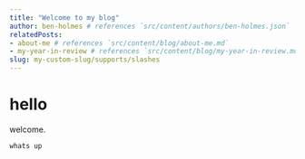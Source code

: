 ```yaml
---
title: "Welcome to my blog"
author: ben-holmes # references `src/content/authors/ben-holmes.json`
relatedPosts:
- about-me # references `src/content/blog/about-me.md`
- my-year-in-review # references `src/content/blog/my-year-in-review.md`
slug: my-custom-slug/supports/slashes
---
```


# hello

welcome.

`whats up`

